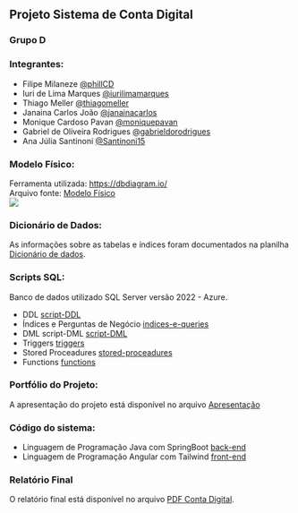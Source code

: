 ## Projeto Sistema de Conta Digital

### Grupo D

### Integrantes:
- Filipe Milaneze [@phillCD](https://github.com/phillCD)
- Iuri de Lima Marques [@iurilimamarques](https://github.com/iurilimamarques)
- Thiago Meller [@thiagomeller](https://github.com/thiagomeller)
- Janaina Carlos João [@janainacarlos](https://github.com/janainacarlos)
- Monique Cardoso Pavan [@moniquepavan](https://github.com/moniquepavan)
- Gabriel de Oliveira Rodrigues [@gabrieldorodrigues](https://github.com/gabrieldorodrigues)
- Ana Júlia Santinoni [@Santinoni15](https://github.com/Santinoni15)

### Modelo Físico:
Ferramenta utilizada: https://dbdiagram.io/<br>
Arquivo fonte: [Modelo Físico](https://dbdiagram.io/d/Copy-of-Copy-of-C7BankProject-655d41863be149578777da7a)<br>
<img src="https://github.com/thiagomeller/projeto_final_bd2_conta_digital/assets/42391994/a53ffe0d-3061-4efa-a80f-efb8c925a87d" />

### Dicionário de Dados:
As informações sobre as tabelas e índices foram documentados na planilha [Dicionário de dados](https://docs.google.com/spreadsheets/d/1jE8zE5gjPB6n3X6Wvn8nbhCWUKokrW3Oqiy8snYbJhU/edit?usp=sharing).

### Scripts SQL:
Banco de dados utilizado SQL Server versão 2022 - Azure.<br>

- DDL [script-DDL](https://github.com/thiagomeller/projeto_final_bd2_conta_digital/blob/main/scripts-banco/script-DDL.sql)
- Índices e Perguntas de Negócio [indices-e-queries](https://github.com/thiagomeller/projeto_final_bd2_conta_digital/blob/main/QueriesAndIndices.md)
- DML script-DML [script-DML](https://github.com/thiagomeller/projeto_final_bd2_conta_digital/blob/main/scripts-banco/script-DML.sql)
- Triggers [triggers](https://github.com/thiagomeller/projeto_final_bd2_conta_digital/blob/main/scripts-banco/triggers.sql)
- Stored Proceadures [stored-proceadures](https://github.com/thiagomeller/projeto_final_bd2_conta_digital/blob/main/scripts-banco/procedures.sql)
- Functions [functions](https://github.com/thiagomeller/projeto_final_bd2_conta_digital/blob/main/scripts-banco/functions.sql)

### Portfólio do Projeto:
A apresentação do projeto está disponível no arquivo [Apresentação](https://docs.google.com/presentation/d/1X5pGDUIbZTLOQjB6WScgS34edEHFvU5-2IZItTVBpWQ/edit#slide=id.g2a24af097bd_0_7)

### Código do sistema:
- Linguagem de Programação Java com SpringBoot [back-end](https://github.com/thiagomeller/projeto_final_bd2_conta_digital/tree/main/api-conta-digital)
- Linguagem de Programação Angular com Tailwind [front-end](https://github.com/thiagomeller/projeto_final_bd2_conta_digital/tree/main/digitaBank)

### Relatório Final
O relatório final está disponível no arquivo [PDF Conta Digital](https://docs.google.com/document/d/1fqPJ_jK8oAi5Old4UvQNoTG6srlBxPFVQA4wORVLhqI/edit).
